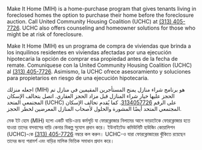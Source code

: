 <RenderIf language="default">
<!-- ### [Tax Foreclosure Prevention](http://www.uchcdetroit.org/) -->

Make It Home (MIH) is a home-purchase program that gives tenants living in foreclosed homes the option to purchase their home before the foreclosure auction. Call United Community Housing Coalition (UCHC) at [(313) 405-7726](tel:+1-313-405-7726). UCHC also offers counseling and homeowner solutions for those who might be at risk of foreclosure.

</RenderIf>

<RenderIf language="es">
<!-- ### [Prevención de las ejecuciones hipotecarias ](http://www.uchcdetroit.org/) -->

Make It Home (MIH) es un programa de compra de viviendas que brinda a los inquilinos residentes en viviendas afectadas por una ejecución hipotecaria la opción de comprar esa propiedad antes de la fecha de remate. Comuníquese con la United Community Housing Coalition (UCHC) al [(313) 405-7726](tel:+1-313-405-7726). Asimismo, la UCHC ofrece asesoramiento y soluciones para propietarios en riesgo de una ejecución hipotecaria.

</RenderIf>

<RenderIf language="ar">
<!-- ### [منع الحجز الضريبي](http://www.uchcdetroit.org/) -->

اجعله منزلك (MIH) هو برنامج شراء منازل يمنح المستأجرين المقيمين في منازل تم الحجز عليها خيار شراء المنازل قبل مزاد الحجز العقاري. اتصل بتحالف الإسكان المجتمعي المتحد (UCHC) على الرقم
[3134057726](tel:+1-313-405-7726). 
 كما يُقدم تحالف الإسكان المجتمعي المتحد أيضًا المشورة والحلول لأصحاب المنازل المعرضين لخطر الحجز.

</RenderIf>

<RenderIf language="bn">
<!-- ### [ট্যাক্স ফোরক্লোজার প্রতিরোধ](http://www.uchcdetroit.org/) -->

মেক ইট হোম (MIH) হলো একটি বাড়ি-ক্রয় কর্মসূচি যা ফোরক্লোজার নিলামের আগে ভাড়াটেকে ফোরক্লোজার হতে যাওয়া তাদের বসবাসের বাড়ি কেনার বিকল্প সুযোগ প্রদান করে। ইউনাইটেড কমিউনিটি হাউজিং কোয়ালিশন (UCHC)-কে [(313) 405-7726](tel:+1-313-405-7726) নম্বরে কল করুন। UCHC-ও যারা ফোরক্লোজারের ঝুঁকিতে রয়েছেন তাদের জন্য পরামর্শ এবং বাড়ির মালিক ভিত্তিক সমাধান প্রদান করে।

</RenderIf>